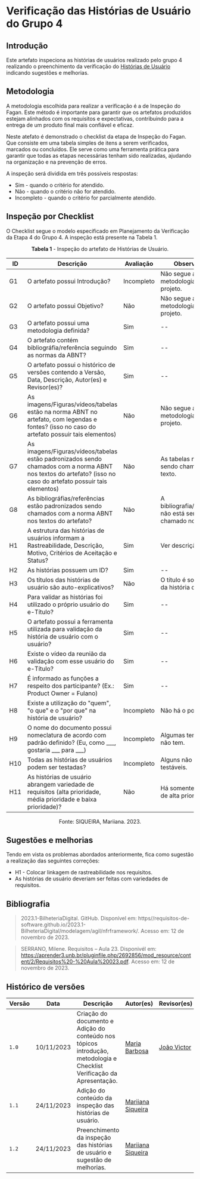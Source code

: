 # Verificação das Histórias de Usuário do Grupo 4

## Introdução

Este artefato inspeciona as histórias de usuários realizado pelo grupo 4 realizando o preenchimento da verificação do [Histórias de Usuário](https://requisitos-de-software.github.io/2023.2-Jitsi/Modelagem/Agil/historias/) indicando sugestões e melhorias. 

## Metodologia

A metodologia escolhida para realizar a verificação é a de Inspeção do Fagan. Este método é importante para garantir que os artefatos produzidos estejam alinhados com os requisitos e expectativas, contribuindo para a entrega de um produto final mais confiável e eficaz. 

Neste atefato é demonstrado o checklist da etapa de Inspeção do Fagan. Que consiste em uma tabela simples de itens a serem verificados, marcados ou concluídos. Ele serve como uma ferramenta prática para garantir que todas as etapas necessárias tenham sido realizadas, ajudando na organização e na prevenção de erros.

A inspeção será dividida em três possíveis respostas:
  * Sim - quando o critério for atendido.
  * Não - quando o critério não for atendido.
  * Incompleto - quando o critério for parcialmente atendido.

## Inspeção por Checklist

O Checklist segue o modelo especificado em Planejamento da Verificação da Etapa 4 do Grupo 4. A inspeção está presente na Tabela 1.

<center>

**Tabela 1** - Inspeção do artefato de Histórias de Usuário.

| ID | Descrição | Avaliação | Observações |
| ---| -------- | --------- | ------------ |
| G1  | O artefato possui Introdução? | Incompleto | Não segue a metodologia do projeto. |
| G2  | O artefato possui Objetivo? | Não | Não segue a metodologia do projeto. | 
| G3  | O artefato possui uma metodologia definida? | Sim | -- |
| G4  | O artefato contém bibliográfia/referência seguindo as normas da ABNT? | Sim | -- |
| G5  | O artefato possui o histórico de versões contendo a Versão, Data, Descrição, Autor(es) e Revisor(es)? | Sim | -- |
| G6  | As imagens/Figuras/vídeos/tabelas estão na norma ABNT no artefato, com legendas e fontes? (isso no caso do artefato possuir tais elementos) | Não | Não segue a metodologia do projeto. |
| G7  | As imagens/Figuras/vídeos/tabelas estão padronizados sendo chamados com a norma ABNT nos textos do artefato? (isso no caso do artefato possuir tais elementos) | Não | As tabelas não estão sendo chamadas no texto. |
| G8  | As bibliográfias/referências estão padronizados sendo chamados com a norma ABNT nos textos do artefato? | Não | A bibliografia/referências não está sendo chamado no texto. |
| H1 | A estrutura das histórias de usuários informam a Rastreabilidade, Descrição, Motivo, Critérios de Aceitação e Status? | Sim | Ver descrição abaixo. |
| H2 | As histórias possuem um ID? | Sim | -- |
| H3 | Os títulos das histórias de usuário são auto-explicativos? | Não | O título é somente o ID da história de usuário. |
| H4 | Para validar as histórias foi utilizado o próprio usuário do e-Título? | Sim | -- |
| H5 | O artefato possui a ferramenta utilizada para validação da história de usuário com o usuário? | Sim | -- |
| H6 | Existe o vídeo da reunião da validação com esse usuário do e-Título? | Sim | -- |
| H7 | É informado as funções a respeito dos participante? (Ex.: Product Owner = Fulano) | Sim | -- |
| H8 | Existe a utilização do "quem", "o que" e o "por que" na história de usuário? | Incompleto | Não há o por que. |
| H9 | O nome do documento possui nomeclatura de acordo com padrão definido? (Eu, como ___, gostaria ___ para ___) | Incompleto | Algumas tem e outras não tem. |
| H10 | Todas as histórias de usuários podem ser testadas? | Incompleto | Alguns não são testáveis. |
| H11 | As histórias de usuário abrangem variedade de requisitos (alta prioridade, média prioridade e baixa prioridade)? | Não | Há somente requisitos de alta prioridade. |

Fonte: SIQUEIRA, Mariiana. 2023.

</center>

## Sugestões e melhorias

Tendo em vista os problemas abordados anteriormente, fica como sugestão a realização das seguintes correções:

  - H1 - Colocar linkagem de rastreabilidade nos requisitos.
  - As histórias de usuário deveriam ser feitas com variedades de requisitos.

## Bibliografia

> 2023.1-BilheteriaDigital. GitHub. Disponível em: https//requisitos-de-software.github.io/2023.1-BilheteriaDigital/modelagem/agil/nfrframework/.  Acesso em: 12 de novembro de 2023.

> SERRANO, Milene. Requisitos – Aula 23. Disponivél em: https://aprender3.unb.br/pluginfile.php/2692856/mod_resource/content/2/Requisitos%20-%20Aula%20023.pdf. Acesso em: 12 de novembro de 2023.

## Histórico de versões

| Versão | Data       | Descrição   | Autor(es)   | Revisor(es) |
| ------ | ---------- | ----------- | ------------ | ---------- |
| `1.0`  | 10/11/2023 | Criação do documento e Adição do conteúdo nos tópicos introdução, metodologia e Checklist Verificação da Apresentação. | [Maria Barbosa](https://github.com/Madu01) | [João Victor](https://github.com/jvcostta) |
| `1.1`  | 24/11/2023 | Adição do conteúdo da inspeção das histórias de usuário. | [Mariiana Siqueira](https://github.com/Maryyscreuza) |  |
| `1.2`  | 24/11/2023 | Preenchimento da inspeção das histórias de usuário e sugestão de melhorias. | [Mariiana Siqueira](https://github.com/Maryyscreuza) |  |
